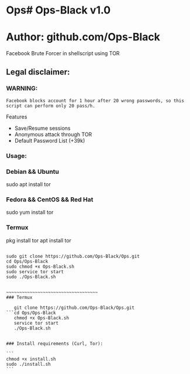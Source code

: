 # Ops# Ops-Black v1.0
# Author: github.com/Ops-Black

Facebook Brute Forcer in shellscript using TOR

## Legal disclaimer:


### WARNING:
```
Facebook blocks account for 1 hour after 20 wrong passwords, so this script can perform only 20 pass/h.
```



 Features

- Save/Resume sessions
- Anonymous attack through TOR
- Default Password List (+39k)


### Usage:
### Debian && Ubuntu
 sudo apt install tor
### Fedora && CentOS && Red Hat
 sudo yum install tor
### Termux 
 pkg install tor 
 apt install tor
~~~~~~~~~~~~~~~~~~~~~~~~~~~~~~~~~~~~~~~~

sudo git clone https://github.com/Ops-Black/Ops.git
cd Ops/Ops-Black 
sudo chmod +x Ops-Black.sh
sudo service tor start
sudo ./Ops-Black.sh


~~~~~~~~~~~~~~~~~~~~~~~~~~~~~~~~~~~
### Termux

   git clone https://github.com/Ops-Black/Ops.git
```cd Ops/Ops-Black 
   chmod +x Ops-Black.sh
   service tor start
   ./Ops-Black.sh


### Install requirements (Curl, Tor):

```
chmod +x install.sh
sudo ./install.sh
```



